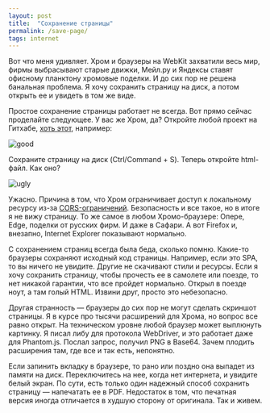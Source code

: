```yaml
---
layout: post
title:  "Сохранение страницы"
permalink: /save-page/
tags: internet
---
```


Вот что меня удивляет. Хром и браузеры на WebKit захватили весь мир, фирмы
выбрасывают старые движки, Мейл.ру и Яндексы ставят офисному планктону хромовые
поделки. И до сих пор не решена банальная проблема. Я хочу сохранить страницу на
диск, а потом открыть ее и увидеть в том же виде.

Простое сохранение страницы работает не всегда. Вот прямо сейчас проделайте
следующее. У вас же Хром, да? Откройте любой проект на Гитхабе, [хоть
этот](https://github.com/cognitect-labs/test-runner), например:

![good](https://user-images.githubusercontent.com/1059232/67860687-8d0d3b00-fb2f-11e9-8d92-4949975c04b6.png)

Сохраните страницу на диск (Ctrl/Command + S). Теперь откройте
html-файл. Как оно?

![ugly](https://user-images.githubusercontent.com/1059232/67860695-90082b80-fb2f-11e9-8795-b56096b8da4e.png)

Ужасно. Причина в том, что Хром ограничивает доступ к локальному ресурсу из-за
[CORS-ограничений](/cors). Безопасность и все такое, но в итоге я не вижу
страницу. То же самое в любом Хромо-браузере: Опере, Edge, поделки от русских
фирм. И даже в Сафари. А вот Firefox и, внезапно, Internet Explorer показывают
нормально.

С сохранением страниц всегда была беда, сколько помню. Какие-то браузеры
сохраняют исходный код страницы. Например, если это SPA, то вы ничего не
увидите. Другие не скачивают стили и ресурсы. Если я хочу сохранить страницу,
чтобы прочесть ее в самолете или поезде, то нет никакой гарантии, что все
пройдет нормально. Открыл в поезде ноут, а там голый HTML. Извини друг, просто
это небезопасно.

Другая странность — браузеры до сих пор не могут сделать скриншот страницы. Я в
курсе про тысячи расширений для Хрома, но вопрос все равно открыт. На
техническом уровне любой браузер может выплюнуть картинку. Я писал либу для
протокола WebDriver, и это работает даже для Phantom.js. Послал запрос, получил
PNG в Base64. Зачем плодить расширения там, где все и так есть, непонятно.

Если запинить вкладку в браузере, то рано или поздно она выпадет из памяти на
диск. Переключитесь на нее, когда нет интернета, и увидите белый экран. По сути,
есть только один надежный способ сохранить страницу — напечатать ее в
PDF. Недостаток в том, что печатная версия иногда отличается в худшую сторону от
оригинала. Так и живем.
